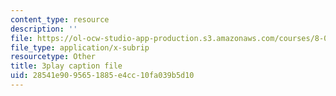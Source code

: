 ```yaml
---
content_type: resource
description: ''
file: https://ol-ocw-studio-app-production.s3.amazonaws.com/courses/8-03sc-physics-iii-vibrations-and-waves-fall-2016/28541e9095651885e4cc10fa039b5d10_BX4QPdP7fT8.srt
file_type: application/x-subrip
resourcetype: Other
title: 3play caption file
uid: 28541e90-9565-1885-e4cc-10fa039b5d10
---
```

